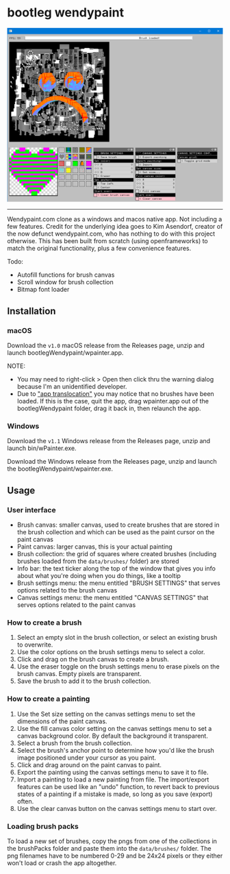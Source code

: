 # bootleg wendypaint

![title img](https://github.com/mccap079/wpainter/blob/master/title.png?raw=true)

---

Wendypaint.com clone as a windows and macos native app. Not including a few features. Credit for the underlying idea goes to Kim Asendorf, creator of the now defunct wendypaint.com, who has nothing to do with this project otherwise. This has been built from scratch (using openframeworks) to match the original functionality, plus a few convenience features.

Todo:
 - Autofill functions for brush canvas
 - Scroll window for brush collection
 - Bitmap font loader

## Installation

### macOS

Download the `v1.0` macOS release from the Releases page, unzip and launch bootlegWendypaint/wpainter.app.

NOTE:
 - You may need to right-click > Open then click thru the warning dialog because I'm an unidentified developer.
 - Due to ["app translocation"](https://lapcatsoftware.com/articles/app-translocation.html) you may notice that no brushes have been loaded. If this is the case, quit the app, drag wpainter.app out of the bootlegWendypaint folder, drag it back in, then relaunch the app.

### Windows

Download the `v1.1` Windows release from the Releases page, unzip and launch bin/wPainter.exe.

Download the Windows release from the Releases page, unzip and launch the bootlegWendypaint/wpainter.exe.

## Usage

### User interface

 - Brush canvas: smaller canvas, used to create brushes that are stored in the brush collection and which can be used as the paint cursor on the paint canvas
 - Paint canvas: larger canvas, this is your actual painting
 - Brush collection: the grid of squares where created brushes (including brushes loaded from the `data/brushes/` folder) are stored
 - Info bar: the text ticker along the top of the window that gives you info about what you're doing when you do things, like a tooltip
 - Brush settings menu: the menu entitled "BRUSH SETTINGS" that serves options related to the brush canvas
 - Canvas settings menu: the menu entitled "CANVAS SETTINGS" that serves options related to the paint canvas

### How to create a brush

1. Select an empty slot in the brush collection, or select an existing brush to overwrite.
2. Use the color options on the brush settings menu to select a color.
3. Click and drag on the brush canvas to create a brush.
4. Use the eraser toggle on the brush settings menu to erase pixels on the brush canvas. Empty pixels are transparent.
5. Save the brush to add it to the brush collection.

### How to create a painting

1. Use the Set size setting on the canvas settings menu to set the dimensions of the paint canvas.
2. Use the fill canvas color setting on the canvas settings menu to set a canvas background color. By default the background it transparent.
3. Select a brush from the brush collection.
4. Select the brush's anchor point to determine how you'd like the brush image positioned under your cursor as you paint.
5. Click and drag around on the paint canvas to paint.
6. Export the painting using the canvas settings menu to save it to file.
7. Import a painting to load a new painting from file. The import/export features can be used like an "undo" function, to revert back to previous states of a painting if a mistake is made, so long as you save (export) often.
8. Use the clear canvas button on the canvas settings menu to start over.

### Loading brush packs

To load a new set of brushes, copy the pngs from one of the collections in the brushPacks folder and paste them into the `data/brushes/` folder. The png filenames have to be numbered 0-29 and be 24x24 pixels or they either won't load or crash the app altogether.

